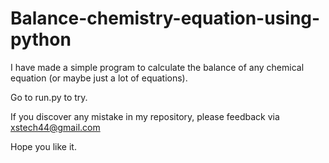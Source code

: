 # Balance-chemistry-equation-using-python
I have made a simple program to calculate the balance of any chemical equation (or maybe just a lot of equations).

Go to run.py to try.

If you discover any mistake in my repository, please feedback via xstech44@gmail.com

Hope you like it.

